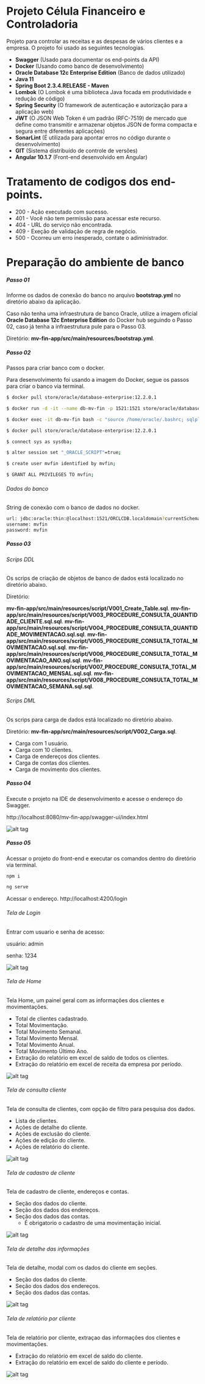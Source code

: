 # Projeto Célula Financeiro e Controladoria

Projeto para controlar as receitas e as despesas de vários clientes e a empresa.
O projeto foi usado as seguintes tecnologias.

  - **Swagger** (Usado para documentar os end-points da API)
  - **Docker** (Usando como banco de desenvolvimento)
  - **Oracle Database 12c Enterprise Edition** (Banco de dados utilizado)
  - **Java 11**
  - **Spring Boot 2.3.4.RELEASE - Maven**
  - **Lombok** (O Lombok é uma biblioteca Java focada em produtividade e redução de código)
  - **Spring Security** (O framework de autenticação e autorização para a aplicação web)
  - **JWT** (O JSON Web Token é um padrão (RFC-7519) de mercado que define como transmitir e armazenar objetos JSON de forma compacta e segura entre diferentes aplicações)
  - **SonarLint** (É utilizada para apontar erros no código durante o desenvolvimento)
  - **GIT** (Sistema distribuído de controle de versões)
  - **Angular 10.1.7** (Front-end desenvolvido em Angular)

# Tratamento de codigos dos end-points.

- 200 - Ação executado com sucesso.
- 401 - Você não tem permissão para acessar este recurso.
- 404 - URL do serviço não encontrada.
- 409 - Exeção de validação de regra de negócio.
- 500 - Ocorreu um erro inesperado, contate o adiministrador.

# Preparação do ambiente de banco

##### Passo 01
Informe os dados de conexão do banco no arquivo **bootstrap.yml** no diretório abaixo da aplicação.

Caso não tenha uma infraestrutura de banco Oracle, utilize a imagem oficial **Oracle Database 12c Enterprise Edition** do Docker hub seguindo o Passo 02, caso já tenha a infraestrutura pule para o Passo 03.

Diretório: **mv-fin-app/src/main/resources/bootstrap.yml**.
 
##### Passo 02 
Passos para criar banco com o docker.

Para desenvolvimento foi usando a imagem do Docker, segue os passos para criar o banco via terminal.

```sh
$ docker pull store/oracle/database-enterprise:12.2.0.1
```
```sh
$ docker run -d -it --name db-mv-fin -p 1521:1521 store/oracle/database-enterprise:12.2.0.1
```
```sh
$ docker exec -it db-mv-fin bash -c "source /home/oracle/.bashrc; sqlplus /nolog"
```
```sh
$ docker pull store/oracle/database-enterprise:12.2.0.1
```
```sh
$ connect sys as sysdba;
```
```sh
$ alter session set "_ORACLE_SCRIPT"=true;
```
```sh
$ create user mvfin identified by mvfin;
```
```sh
$ GRANT ALL PRIVILEGES TO mvfin;
```


###### Dados do banco
String de conexão com o banco de dados no docker.

```sh
url: jdbc:oracle:thin:@localhost:1521/ORCLCDB.localdomain?currentSchema=mvfin
username: mvfin
password: mvfin
```

##### Passo 03 
###### Scrips DDL
Os scrips de criação de objetos de banco de dados está localizado no diretório abaixo.

Diretório:
 
**mv-fin-app/src/main/resources/script/V001_Create_Table.sql**.
**mv-fin-app/src/main/resources/script/V003_PROCEDURE_CONSULTA_QUANTIDADE_CLIENTE.sql.sql**.
**mv-fin-app/src/main/resources/script/V004_PROCEDURE_CONSULTA_QUANTIDADE_MOVIMENTACAO.sql.sql**.
**mv-fin-app/src/main/resources/script/V005_PROCEDURE_CONSULTA_TOTAL_MOVIMENTACAO.sql.sql**.
**mv-fin-app/src/main/resources/script/V006_PROCEDURE_CONSULTA_TOTAL_MOVIMENTACAO_ANO.sql.sql**.
**mv-fin-app/src/main/resources/script/V007_PROCEDURE_CONSULTA_TOTAL_MOVIMENTACAO_MENSAL.sql.sql**.
**mv-fin-app/src/main/resources/script/V008_PROCEDURE_CONSULTA_TOTAL_MOVIMENTACAO_SEMANA.sql.sql**.

######  Scrips DML
Os scrips para carga de dados está localizado no diretório abaixo.

Diretório: **mv-fin-app/src/main/resources/script/V002_Carga.sql**.

- Carga com 1 usuário.
- Carga com 10 clientes.
- Carga de endereços dos clientes.
- Carga de contas dos clientes.
- Carga de movimento dos clientes.

 
##### Passo 04

Execute o projeto na IDE de desenvolvimento e acesse o endereço do Swagger.

http://localhost:8080/mv-fin-app/swagger-ui/index.html

![alt tag](http://10.11.3.40:8085/projetos/mv-fin-app/raw/master/src/main/resources/img/swagger.png)

##### Passo 05

Acessar o projeto do front-end e executar os comandos dentro do diretório via terminal.

```sh
npm i
```

```sh
ng serve
```
Acessar o endereço.
http://localhost:4200/login

###### Tela de Login

Entrar com usuario e senha de acesso:

usuário: admin

senha: 1234

![alt tag](http://10.11.3.40:8085/projetos/mv-fin-app/raw/master/src/main/resources/img/login.png)

###### Tela de Home

Tela Home, um painel geral com as informações dos clientes e movimentações.
- Total de clientes cadastrado.
- Total Movimentação.
- Total Movimento Semanal.
- Total Movimento Mensal.
- Total Movimento Anual.
- Total Movimento Último Ano.
- Extração do relatório em excel de saldo de todos os clientes.
- Extração do relatório em excel de receita da empresa por período.

![alt tag](http://10.11.3.40:8085/projetos/mv-fin-app/raw/master/src/main/resources/img/home.png)


###### Tela de consulta cliente

Tela de consulta de clientes, com opção de filtro para pesquisa dos dados.
- Lista de clientes.
- Ações de detalhe do cliente.
- Ações de exclusão do cliente.
- Ações de edição do cliente.
- Ações de relatório do cliente.

![alt tag](http://10.11.3.40:8085/projetos/mv-fin-app/raw/master/src/main/resources/img/consulta_usuario.png)

###### Tela de cadastro de cliente

Tela de cadastro de cliente, endereços e contas.
- Seção dos dados do cliente.
- Seção dos dados dos endereços.
- Seção dos dados das contas.
  - É obrigatorio o cadastro de uma movimentação inicial.


![alt tag](http://10.11.3.40:8085/projetos/mv-fin-app/raw/master/src/main/resources/img/cadastrar.png)

###### Tela de detalhe das informações

Tela de detalhe, modal com os dados do cliente em seções.
- Seção dos dados do cliente.
- Seção dos dados dos endereços.
- Seção dos dados das contas.

![alt tag](http://10.11.3.40:8085/projetos/mv-fin-app/raw/master/src/main/resources/img/detalhe.png)
 
 
###### Tela de relatório por cliente

Tela de relatório por cliente, extraçao das informações dos clientes e movimentações.
- Extração do relatório em excel de saldo do cliente.
- Extração do relatório em excel de saldo do cliente e período.

![alt tag](http://10.11.3.40:8085/projetos/mv-fin-app/raw/master/src/main/resources/img/relatorios.png)
 
 




 

